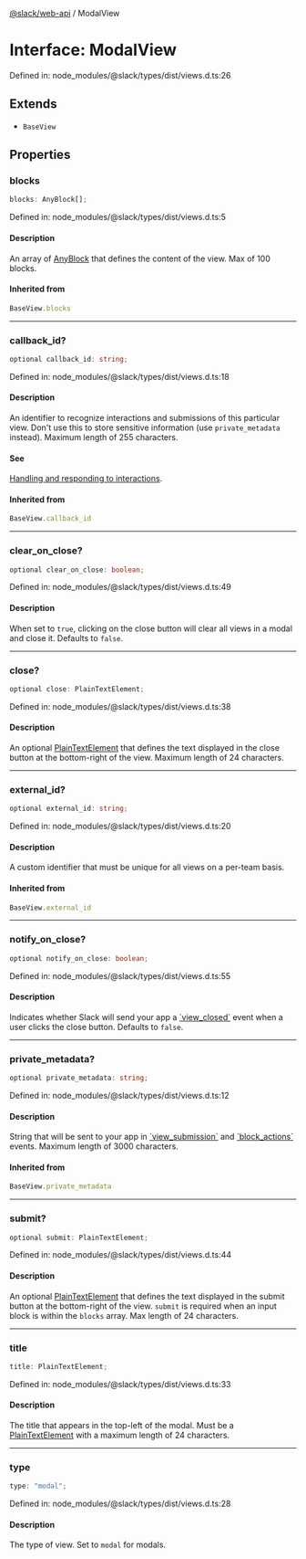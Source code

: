 [@slack/web-api](../index.md) / ModalView

# Interface: ModalView

Defined in: node\_modules/@slack/types/dist/views.d.ts:26

## Extends

- `BaseView`

## Properties

### blocks

```ts
blocks: AnyBlock[];
```

Defined in: node\_modules/@slack/types/dist/views.d.ts:5

#### Description

An array of [AnyBlock](../type-aliases/AnyBlock.md) that defines the content of the view. Max of 100 blocks.

#### Inherited from

```ts
BaseView.blocks
```

***

### callback\_id?

```ts
optional callback_id: string;
```

Defined in: node\_modules/@slack/types/dist/views.d.ts:18

#### Description

An identifier to recognize interactions and submissions of this particular view. Don't use this to
store sensitive information (use `private_metadata` instead). Maximum length of 255 characters.

#### See

[Handling and responding to interactions](https://docs.slack.dev/surfaces/modals#interactions).

#### Inherited from

```ts
BaseView.callback_id
```

***

### clear\_on\_close?

```ts
optional clear_on_close: boolean;
```

Defined in: node\_modules/@slack/types/dist/views.d.ts:49

#### Description

When set to `true`, clicking on the close button will clear all views in a modal and close it.
Defaults to `false`.

***

### close?

```ts
optional close: PlainTextElement;
```

Defined in: node\_modules/@slack/types/dist/views.d.ts:38

#### Description

An optional [PlainTextElement](PlainTextElement.md) that defines the text displayed in the close button at the
bottom-right of the view. Maximum length of 24 characters.

***

### external\_id?

```ts
optional external_id: string;
```

Defined in: node\_modules/@slack/types/dist/views.d.ts:20

#### Description

A custom identifier that must be unique for all views on a per-team basis.

#### Inherited from

```ts
BaseView.external_id
```

***

### notify\_on\_close?

```ts
optional notify_on_close: boolean;
```

Defined in: node\_modules/@slack/types/dist/views.d.ts:55

#### Description

Indicates whether Slack will send your app a
[\`view\_closed\`](https://docs.slack.dev/reference/interaction-payloads/view-interactions-payload#view_closed) event when a user
clicks the close button. Defaults to `false`.

***

### private\_metadata?

```ts
optional private_metadata: string;
```

Defined in: node\_modules/@slack/types/dist/views.d.ts:12

#### Description

String that will be sent to your app in
[\`view\_submission\`](https://docs.slack.dev/reference/interaction-payloads/view-interactions-payload#view_submission) and
[\`block\_actions\`](https://docs.slack.dev/reference/interaction-payloads/block_actions-payload) events.
Maximum length of 3000 characters.

#### Inherited from

```ts
BaseView.private_metadata
```

***

### submit?

```ts
optional submit: PlainTextElement;
```

Defined in: node\_modules/@slack/types/dist/views.d.ts:44

#### Description

An optional [PlainTextElement](PlainTextElement.md) that defines the text displayed in the submit button at the
bottom-right of the view. `submit` is required when an input block is within the `blocks` array. Max length of 24
characters.

***

### title

```ts
title: PlainTextElement;
```

Defined in: node\_modules/@slack/types/dist/views.d.ts:33

#### Description

The title that appears in the top-left of the modal. Must be a [PlainTextElement](PlainTextElement.md) with a
maximum length of 24 characters.

***

### type

```ts
type: "modal";
```

Defined in: node\_modules/@slack/types/dist/views.d.ts:28

#### Description

The type of view. Set to `modal` for modals.
